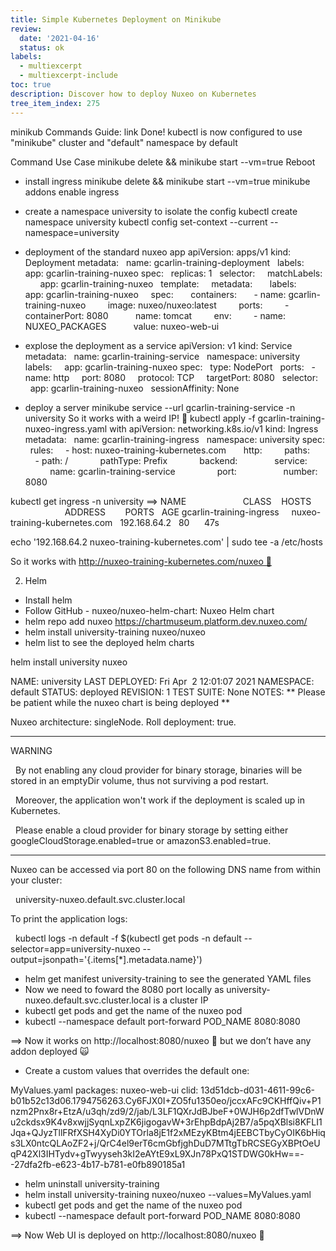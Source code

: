 ```yaml
---
title: Simple Kubernetes Deployment on Minikube
review:
  date: '2021-04-16'
  status: ok
labels:
  - multiexcerpt
  - multiexcerpt-include
toc: true
description: Discover how to deploy Nuxeo on Kubernetes
tree_item_index: 275
---
```


minikub Commands
Guide: link
Done! kubectl is now configured to use "minikube" cluster and "default" namespace by default

Command
Use Case
minikube delete && minikube start --vm=true
Reboot


- install ingress
minikube delete && minikube start --vm=true minikube addons enable ingress

- create a namespace university to isolate the config
kubectl create namespace university
kubectl config set-context --current --namespace=university

- deployment of the standard nuxeo app
apiVersion: apps/v1
kind: Deployment
metadata:
  name: gcarlin-training-deployment
  labels:
    app: gcarlin-training-nuxeo
spec:
  replicas: 1
  selector:
    matchLabels:
      app: gcarlin-training-nuxeo
  template:
    metadata:
      labels:
        app: gcarlin-training-nuxeo
    spec:
      containers:
      - name: gcarlin-training-nuxeo
        image: nuxeo/nuxeo:latest
        ports:
        - containerPort: 8080
          name: tomcat
        env:
        - name: NUXEO_PACKAGES
          value: nuxeo-web-ui

- explose the deployment as a service
apiVersion: v1
kind: Service
metadata:
  name: gcarlin-training-service
  namespace: university
  labels:
    app: gcarlin-training-nuxeo
spec:
  type: NodePort
  ports:
  - name: http
    port: 8080
    protocol: TCP
    targetPort: 8080
  selector:
    app: gcarlin-training-nuxeo
  sessionAffinity: None

- deploy a server
minikube service --url gcarlin-training-service -n university
So it works with a weird IP! 🎉
kubectl apply -f gcarlin-training-nuxeo-ingress.yaml with
apiVersion: networking.k8s.io/v1
kind: Ingress
metadata:
  name: gcarlin-training-ingress
  namespace: university
spec:
  rules:
    - host: nuxeo-training-kubernetes.com
      http:
        paths:
          - path: /
            pathType: Prefix
            backend:
              service:
                name: gcarlin-training-service
                port:
                  number: 8080

kubectl get ingress -n university ==>
NAME                       CLASS    HOSTS                           ADDRESS        PORTS   AGE
gcarlin-training-ingress   <none>   nuxeo-training-kubernetes.com   192.168.64.2   80      47s

echo '192.168.64.2 nuxeo-training-kubernetes.com' | sudo tee -a /etc/hosts

So it works with http://nuxeo-training-kubernetes.com/nuxeo 🎉

2. Helm
- Install helm
- Follow GitHub - nuxeo/nuxeo-helm-chart: Nuxeo Helm chart
- helm repo add nuxeo https://chartmuseum.platform.dev.nuxeo.com/
- helm install university-training nuxeo/nuxeo
- helm list to see the deployed helm charts

helm install university nuxeo

NAME: university
LAST DEPLOYED: Fri Apr  2 12:01:07 2021
NAMESPACE: default
STATUS: deployed
REVISION: 1
TEST SUITE: None
NOTES:
** Please be patient while the nuxeo chart is being deployed **

Nuxeo architecture: singleNode.
Roll deployment: true.

-------------------------------------------------------------------------------
WARNING

  By not enabling any cloud provider for binary storage, binaries will be
  stored in an emptyDir volume, thus not surviving a pod restart.

  Moreover, the application won't work if the deployment is scaled up in
  Kubernetes.

  Please enable a cloud provider for binary storage by setting either
  googleCloudStorage.enabled=true or amazonS3.enabled=true.

-------------------------------------------------------------------------------

Nuxeo can be accessed via port 80 on the following DNS name from within your cluster:

  university-nuxeo.default.svc.cluster.local

To print the application logs:

  kubectl logs -n default -f $(kubectl get pods -n default --selector=app=university-nuxeo --output=jsonpath='{.items[*].metadata.name}')

- helm get manifest university-training to see the generated YAML files
- Now we need to foward the 8080 port locally as university-nuxeo.default.svc.cluster.local is a cluster IP
- kubectl get pods and get the name of the nuxeo pod
- kubectl --namespace default port-forward POD_NAME 8080:8080

==> Now it works on http://localhost:8080/nuxeo 🎉 but we don’t have any addon deployed 🙀

- Create a custom values that overrides the default one:

MyValues.yaml
packages: nuxeo-web-ui
clid: 13d51dcb-d031-4611-99c6-b01b52c13d06.1794756263.Cy6FJX0I+ZO5fu1350eo/jccxAFc9CKHffQiv+P1nzm2Pnx8r+EtzA/u3qh/zd9/2/jab/L3LF1QXrJdBJbeF+0WJH6p2dfTwlVDnWu2ckdsx9K4v8xwjjSyqnLxpZK6jigogavW+3rEhpBdpAj2B7/a5pqXBlsi8KFLI1Jqa+QJyzTllFRfXSH4XyDi0YTOrla8jE1f2xMEzyKBtm4jEEBCTbyCyOIK6bHiqs3LX0ntcQLAoZF2+j/QrC4el9erT6cmGbfjghDuD7MTtgTbRCSEGyXBPtOeUqP42Xl3IHTydv+gTwyyseh3kI2eAYtE9xL9XJn78PxQ1STDWG0kHw==--27dfa2fb-e623-4b17-b781-e0fb890185a1

- helm uninstall university-training
- helm install university-training nuxeo/nuxeo --values=MyValues.yaml
- kubectl get pods and get the name of the nuxeo pod
- kubectl --namespace default port-forward POD_NAME 8080:8080

==> Now Web UI is deployed on http://localhost:8080/nuxeo 🎉